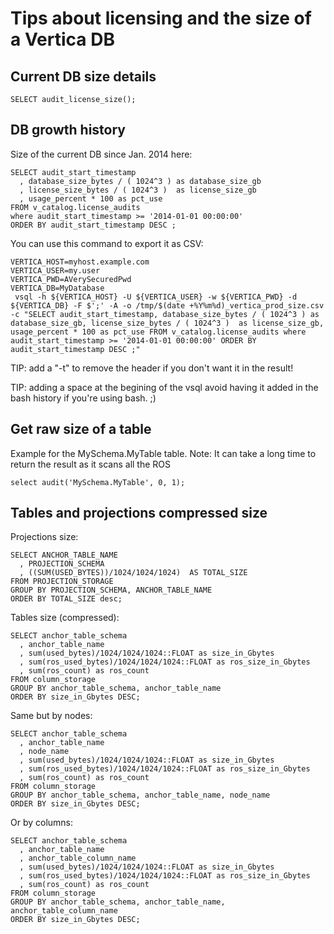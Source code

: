 # Tips about licensing and the size of a Vertica DB


## Current DB size details

```
SELECT audit_license_size();
```

## DB growth history

Size of the current DB since Jan. 2014 here:

```
SELECT audit_start_timestamp
  , database_size_bytes / ( 1024^3 ) as database_size_gb
  , license_size_bytes / ( 1024^3 )  as license_size_gb
  , usage_percent * 100 as pct_use
FROM v_catalog.license_audits
where audit_start_timestamp >= '2014-01-01 00:00:00'
ORDER BY audit_start_timestamp DESC ;
```

You can use this command to export it as CSV:
```
VERTICA_HOST=myhost.example.com
VERTICA_USER=my.user
VERTICA_PWD=AVerySecuredPwd
VERTICA_DB=MyDatabase
 vsql -h ${VERTICA_HOST} -U ${VERTICA_USER} -w ${VERTICA_PWD} -d ${VERTICA_DB} -F $';' -A -o /tmp/$(date +%Y%m%d)_vertica_prod_size.csv -c "SELECT audit_start_timestamp, database_size_bytes / ( 1024^3 ) as database_size_gb, license_size_bytes / ( 1024^3 )  as license_size_gb, usage_percent * 100 as pct_use FROM v_catalog.license_audits where audit_start_timestamp >= '2014-01-01 00:00:00' ORDER BY audit_start_timestamp DESC ;"
```

TIP: add a "-t" to remove the header if you don't want it in the result!

TIP: adding a space at the begining of the vsql avoid having it added in the
bash history if you're using bash. ;)


## Get raw size of a table

Example for the MySchema.MyTable table.
Note: It can take a long time to return the result as it scans all the ROS

```
select audit('MySchema.MyTable', 0, 1);
```


## Tables and projections compressed size

Projections size:

```
SELECT ANCHOR_TABLE_NAME
  , PROJECTION_SCHEMA
  , ((SUM(USED_BYTES))/1024/1024/1024)  AS TOTAL_SIZE
FROM PROJECTION_STORAGE 
GROUP BY PROJECTION_SCHEMA, ANCHOR_TABLE_NAME
ORDER BY TOTAL_SIZE desc;
```

Tables size (compressed):

```
SELECT anchor_table_schema
  , anchor_table_name
  , sum(used_bytes)/1024/1024/1024::FLOAT as size_in_Gbytes
  , sum(ros_used_bytes)/1024/1024/1024::FLOAT as ros_size_in_Gbytes
  , sum(ros_count) as ros_count
FROM column_storage
GROUP BY anchor_table_schema, anchor_table_name
ORDER BY size_in_Gbytes DESC;
```

Same but by nodes:

```
SELECT anchor_table_schema
  , anchor_table_name
  , node_name
  , sum(used_bytes)/1024/1024/1024::FLOAT as size_in_Gbytes
  , sum(ros_used_bytes)/1024/1024/1024::FLOAT as ros_size_in_Gbytes
  , sum(ros_count) as ros_count
FROM column_storage
GROUP BY anchor_table_schema, anchor_table_name, node_name
ORDER BY size_in_Gbytes DESC;
```

Or by columns:

```
SELECT anchor_table_schema
  , anchor_table_name
  , anchor_table_column_name
  , sum(used_bytes)/1024/1024/1024::FLOAT as size_in_Gbytes
  , sum(ros_used_bytes)/1024/1024/1024::FLOAT as ros_size_in_Gbytes
  , sum(ros_count) as ros_count
FROM column_storage
GROUP BY anchor_table_schema, anchor_table_name, anchor_table_column_name
ORDER BY size_in_Gbytes DESC;
```
